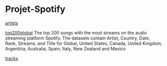 # Projet-Spotify

[artists](https://www.kaggle.com/datasets/rolanddutauziet/dataset-projet-spotify?select=artists.csv)

[top200global](https://www.kaggle.com/datasets/rolanddutauziet/dataset-projet-spotify?select=spotify_top200_global.csv)
The top 200 songs with the most streams on the audio streaming platform Spotify. The datasets contain Artist, Country, Date, Rank, Streams, and Title for Global, United States, Canada, United Kingdom, Argentina, Australia, Spain, Italy, New Zealand and Mexico

[tracks](https://www.kaggle.com/datasets/rolanddutauziet/dataset-projet-spotify?select=tracks.csv)
